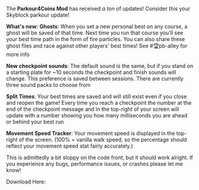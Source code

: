 The **Parkour4Coins Mod** has received *a ton* of updates! Consider this your Skyblock parkour update!

**__What's new:__**
**Ghosts**: When you set a new personal best on any course, a ghost will be saved of that time. Next time you run that course you'll see your best time path in the form of fire particles. You can also share these ghost files and race against other players' best times! See #🏆pb-alley  for more info

**New checkpoint sounds**: The default sound is the same, but if you stand on a starting plate for ~10 seconds the checkpoint and finish sounds will change. This preference is saved between sessions. There are currently three sound packs to choose from

**Split Times**: Your best times are saved and will still exist even if you close and reopen the game! Every time you reach a checkpoint the number at the end of the checkpoint message and in the top-right of your screen will update with a number showing you how many milliseconds you are ahead or behind your best run

**Movement Speed Tracker**: Your movement speed is displayed in the top-right of the screen. (100% = vanilla walk speed, so the percentage should reflect your movement speed stat fairly accurately.)

This is admittedly a bit sloppy on the code front, but it should work alright. If you experience any bugs, performance issues, or crashes please let me know!

Download Here: 
